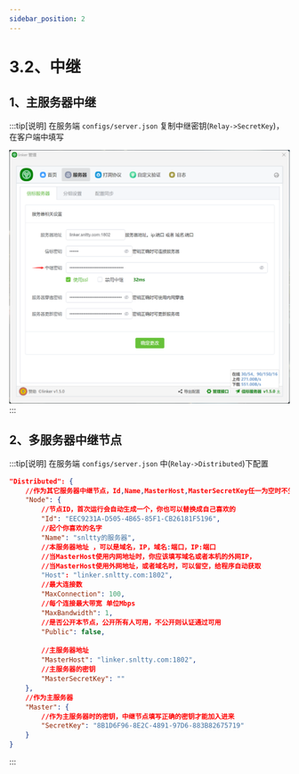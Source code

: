 ```yaml
---
sidebar_position: 2
---
```


# 3.2、中继

## 1、主服务器中继

:::tip[说明]
在服务端 `configs/server.json` 复制中继密钥(`Relay->SecretKey`)，在客户端中填写

![Docusaurus Plushie](./img/relay.png)
:::


## 2、多服务器中继节点
:::tip[说明]
在服务端 `configs/server.json` 中(`Relay->Distributed`)下配置

```json
"Distributed": {
    //作为其它服务器中继节点，Id,Name,MasterHost,MasterSecretKey任一为空时不生效
    "Node": {
        //节点ID，首次运行会自动生成一个，你也可以替换成自己喜欢的
        "Id": "EEC9231A-D505-4B65-85F1-CB26181F5196",
        //起个你喜欢的名字
        "Name": "snltty的服务器",
        //本服务器地址 ，可以是域名，IP，域名:端口，IP:端口
        //当MasterHost使用内网地址时，你应该填写域名或者本机的外网IP，
        //当MasterHost使用外网地址，或者域名时，可以留空，给程序自动获取
        "Host": "linker.snltty.com:1802",
        //最大连接数
        "MaxConnection": 100,
        //每个连接最大带宽 单位Mbps
        "MaxBandwidth": 1,
        //是否公开本节点，公开所有人可用，不公开则认证通过可用
        "Public": false,

        //主服务器地址
        "MasterHost": "linker.snltty.com:1802",
        //主服务器的密钥
        "MasterSecretKey": ""
    },
    //作为主服务器
    "Master": {
        //作为主服务器时的密钥，中继节点填写正确的密钥才能加入进来
        "SecretKey": "8B1D6F96-8E2C-4891-97D6-883B82675719"
    }
}
```
:::